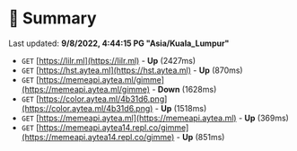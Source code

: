 # 📖 Summary
Last updated: **9/8/2022, 4:44:15 PG "Asia/Kuala_Lumpur"**

- `GET` [https://lilr.ml](https://lilr.ml) - **Up** (2427ms)
- `GET` [https://hst.aytea.ml](https://hst.aytea.ml) - **Up** (870ms)
- `GET` [https://memeapi.aytea.ml/gimme](https://memeapi.aytea.ml/gimme) - **Down** (1628ms)
- `GET` [https://color.aytea.ml/4b31d6.png](https://color.aytea.ml/4b31d6.png) - **Up** (1518ms)
- `GET` [https://memeapi.aytea.ml](https://memeapi.aytea.ml) - **Up** (369ms)
- `GET` [https://memeapi.aytea14.repl.co/gimme](https://memeapi.aytea14.repl.co/gimme) - **Up** (851ms)

